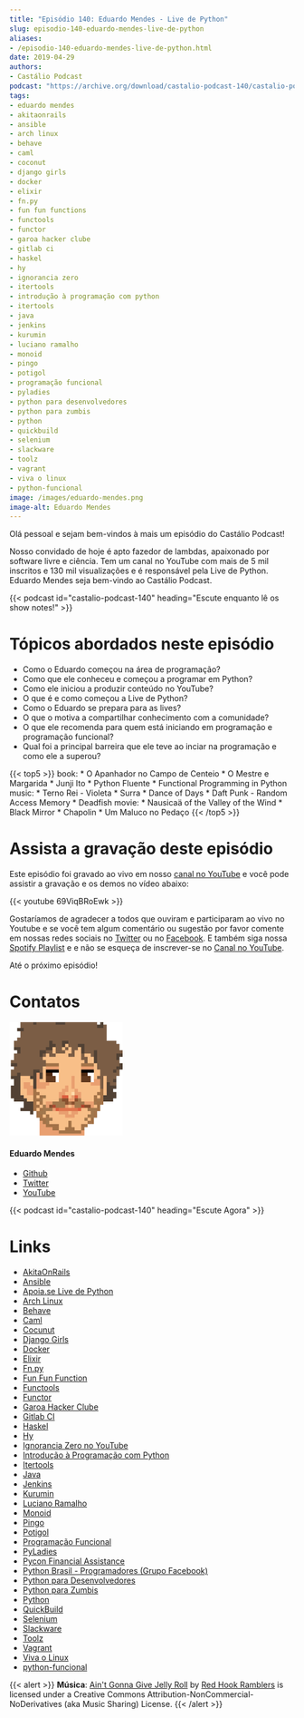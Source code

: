 ```yaml
---
title: "Episódio 140: Eduardo Mendes - Live de Python"
slug: episodio-140-eduardo-mendes-live-de-python
aliases:
- /episodio-140-eduardo-mendes-live-de-python.html
date: 2019-04-29
authors:
- Castálio Podcast
podcast: "https://archive.org/download/castalio-podcast-140/castalio-podcast-140.mp3"
tags:
- eduardo mendes
- akitaonrails
- ansible
- arch linux
- behave
- caml
- coconut
- django girls
- docker
- elixir
- fn.py
- fun fun functions
- functools
- functor
- garoa hacker clube
- gitlab ci
- haskel
- hy
- ignorancia zero
- itertools
- introdução à programação com python
- itertools
- java
- jenkins
- kurumin
- luciano ramalho
- monoid
- pingo
- potigol
- programação funcional
- pyladies
- python para desenvolvedores
- python para zumbis
- python
- quickbuild
- selenium
- slackware
- toolz
- vagrant
- viva o linux
- python-funcional
image: /images/eduardo-mendes.png
image-alt: Eduardo Mendes
---
```


Olá pessoal e sejam bem-vindos à mais um episódio do Castálio Podcast!

Nosso convidado de hoje é apto fazedor de lambdas, apaixonado por software
livre e ciência. Tem um canal no YouTube com mais de 5 mil inscritos e 130 mil
visualizações e é responsável pela Live de Python. Eduardo Mendes seja
bem-vindo ao Castálio Podcast.

<div class="clearfix"></div>

{{< podcast id="castalio-podcast-140" heading="Escute enquanto lê os show notes!" >}}

# Tópicos abordados neste episódio

- Como o Eduardo começou na área de programação?
- Como que ele conheceu e começou a programar em Python?
- Como ele iniciou a produzir conteúdo no YouTube?
- O que é e como começou a Live de Python?
- Como o Eduardo se prepara para as lives?
- O que o motiva a compartilhar conhecimento com a comunidade?
- O que ele recomenda para quem está iniciando em programação e
    programação funcional?
- Qual foi a principal barreira que ele teve ao inciar na programação
    e como ele a superou?

{{< top5 >}}
book:
    * O Apanhador no Campo de Centeio
    * O Mestre e Margarida
    * Junji Ito
    * Python Fluente
    * Functional Programming in Python
music:
    * Terno Rei - Violeta
    * Surra
    * Dance of Days
    * Daft Punk - Random Access Memory
    * Deadfish
movie:
    * Nausicaä of the Valley of the Wind
    * Black Mirror
    * Chapolin
    * Um Maluco no Pedaço
{{< /top5 >}}

# Assista a gravação deste episódio

Este episódio foi gravado ao vivo em nosso [canal no
YouTube](http://youtube.com/castaliopodcast) e você pode assistir a gravação e
os demos no vídeo abaixo:

{{< youtube 69ViqBRoEwk >}}

Gostaríamos de agradecer a todos que ouviram e participaram ao vivo no Youtube
e se você tem algum comentário ou sugestão por favor comente em nossas redes
sociais no [Twitter](https://twitter.com/castaliopod) ou no
[Facebook](https://www.facebook.com/castaliopod). E também siga nossa [Spotify
Playlist](https://open.spotify.com/user/elyezermr/playlist/0PDXXZRXbJNTPVSnopiMXg)
e e não se esqueça de inscrever-se no [Canal no
YouTube](http://youtube.com/castaliopodcast).

Até o próximo episódio!

# Contatos

<div class="row">
    <div class="col-md-6">
        <p>
        <div class="media">
        <div class="media-left">
            <img class="media-object rounded-circle img-thumbnail" src="/images/eduardo-mendes.png" alt="Eduardo Mendes" width="200px">
        </div>
        <div class="media-body">
            <h4 class="media-heading">Eduardo Mendes</h4>
            <ul class="list-unstyled">
                <li><i class="bi bi-github"></i> <a href="https://github.com/dunossauro">Github</a></li>
                <li><i class="bi bi-twitter"></i> <a href="https://twitter.com/dunossauro">Twitter</a></li>
                <li><i class="bi bi-youtube"></i> <a href="http://youtube.com/c/eduardomendes">YouTube</a></li>
            </ul>
        </div>
        </div>
        </p>
    </div>
</div>

{{< podcast id="castalio-podcast-140" heading="Escute Agora" >}}

# Links

- [AkitaOnRails](https://www.youtube.com/user/AkitaOnRails)
- [Ansible](https://github.com/ansible/ansible)
- [Apoia.se Live de Python](https://apoia.se/livedepython)
- [Arch Linux](https://www.archlinux.org/)
- [Behave](https://github.com/behave/behave)
- [Caml](http://ocaml.org/)
- [Cocunut](http://coconut-lang.org/)
- [Django Girls](https://djangogirls.org/)
- [Docker](https://www.docker.com/)
- [Elixir](https://elixir-lang.org/)
- [Fn.py](https://github.com/kachayev/fn.py)
- [Fun Fun Function](https://www.youtube.com/channel/UCO1cgjhGzsSYb1rsB4bFe4Q)
- [Functools](https://docs.python.org/3.7/library/functools.html)
- [Functor](https://en.wikipedia.org/wiki/Functor)
- [Garoa Hacker Clube](https://garoa.net.br)
- [Gitlab CI](https://about.gitlab.com/product/continuous-integration/)
- [Haskel](https://www.haskell.org/)
- [Hy](http://hylang.org/)
- [Ignorancia Zero no YouTube](https://www.youtube.com/channel/UCmjj41YfcaCpZIkU-oqVIIw)
- [Introdução à Programação com Python](https://www.goodreads.com/book/show/35109529-introdu-o-programa-o-com-python)
- [Itertools](https://docs.python.org/3.7/library/itertools.html)
- [Java](https://en.wikipedia.org/wiki/Java_%28programming_language%29%3CPaste%3E)
- [Jenkins](https://jenkins.io/)
- [Kurumin](https://www.hardware.com.br/kurumin/)
- [Luciano Ramalho](https://github.com/ramalho)
- [Monoid](https://en.wikipedia.org/wiki/Monoid)
- [Pingo](http://www.pingo.io/)
- [Potigol](http://potigol.github.io/)
- [Programação Funcional](https://pt.wikipedia.org/wiki/Programa%C3%A7%C3%A3o_funcional)
- [PyLadies](https://www.pyladies.com/)
- [Pycon Financial Assistance](https://us.pycon.org/2019/financial-assistance/)
- [Python Brasil - Programadores (Grupo Facebook)](https://www.facebook.com/groups/python.brasil/)
- [Python para Desenvolvedores](https://ark4n.wordpress.com/python/)
- [Python para Zumbis](https://www.youtube.com/channel/UCripRddD4BnaMcU833ExuwA)
- [Python](https://www.python.org/)
- [QuickBuild](https://www.pmease.com/quickbuild)
- [Selenium](https://www.seleniumhq.org/projects/webdriver/)
- [Slackware](http://www.slackware.com/)
- [Toolz](http://toolz.readthedocs.org/)
- [Vagrant](https://www.vagrantup.com/)
- [Viva o Linux](https://www.vivaolinux.com.br/)
- [python-funcional](https://github.com/dunossauro/python-funcional)

{{< alert >}}
**Música**: [Ain\'t Gonna Give Jelly
Roll](http://freemusicarchive.org/music/Red_Hook_Ramblers/Live__WFMU_on_Antique_Phonograph_Music_Program_with_MAC_Feb_8_2011/Red_Hook_Ramblers_-_12_-_Aint_Gonna_Give_Jelly_Roll)
by [Red Hook Ramblers](http://www.redhookramblers.com/) is licensed under a
Creative Commons Attribution-NonCommercial-NoDerivatives (aka Music Sharing)
License.
{{< /alert >}}

